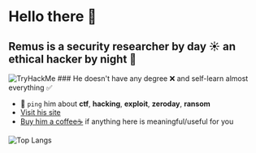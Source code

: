 # Hello there 👋

## Remus is a security researcher by day ☀️ an ethical hacker by night 🌙
<img src="https://tryhackme-badges.s3.amazonaws.com/RemusLeung.png" alt="TryHackMe">
### He doesn't have any degree ❌ and self-learn almost everything ✅

- 💬 `ping` him about **ctf**, **hacking**, **exploit**, **zeroday**, **ransom**
- [Visit his site](https://remusdbd.github.io)
- [Buy him a coffee☕](https://buymeacoffee.com/remusdbd) if anything here is meaningful/useful for you 







![Top Langs](https://github-readme-stats.vercel.app/api/top-langs/?username=RemusDBD&langs_count=99&layout=compact)
